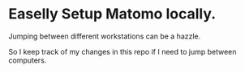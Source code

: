 # Easelly Setup Matomo locally.

Jumping between different workstations can be a hazzle.

So I keep track of my changes in this repo if I need to jump between computers.



